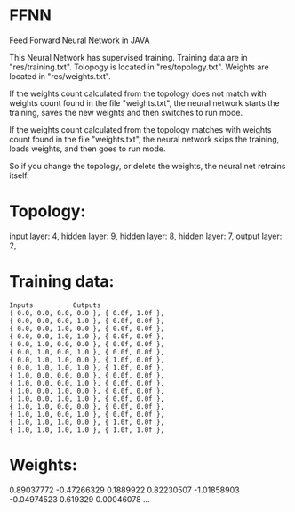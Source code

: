 # FFNN
Feed Forward Neural Network in JAVA

This Neural Network has supervised training.
Training data are in "res/training.txt".
Tolopogy is located in "res/topology.txt".
Weights are located in "res/weights.txt".

If the weights count calculated from the topology does not match with weights count found in the file "weights.txt",
the neural network starts the training, saves the new weights and then switches to run mode.

If the weights count calculated from the topology matches with weights count found in the file "weights.txt",
the neural network skips the training, loads weights, and then goes to run mode.

So if you change the topology, or delete the weights, the neural net retrains itself.

# Topology:
input layer: 4,
hidden layer: 9,
hidden layer: 8,
hidden layer: 7,
output layer: 2,

# Training data:
	Inputs			Outputs	
	{ 0.0, 0.0, 0.0, 0.0 },	{ 0.0f, 1.0f },
	{ 0.0, 0.0, 0.0, 1.0 },	{ 0.0f, 0.0f },
	{ 0.0, 0.0, 1.0, 0.0 },	{ 0.0f, 0.0f },
	{ 0.0, 0.0, 1.0, 1.0 },	{ 0.0f, 0.0f },
	{ 0.0, 1.0, 0.0, 0.0 },	{ 0.0f, 0.0f },
	{ 0.0, 1.0, 0.0, 1.0 },	{ 0.0f, 0.0f },
	{ 0.0, 1.0, 1.0, 0.0 },	{ 1.0f, 0.0f },
	{ 0.0, 1.0, 1.0, 1.0 },	{ 1.0f, 0.0f },
	{ 1.0, 0.0, 0.0, 0.0 },	{ 0.0f, 0.0f },
	{ 1.0, 0.0, 0.0, 1.0 },	{ 0.0f, 0.0f },
	{ 1.0, 0.0, 1.0, 0.0 },	{ 0.0f, 0.0f },
	{ 1.0, 0.0, 1.0, 1.0 },	{ 0.0f, 0.0f },
	{ 1.0, 1.0, 0.0, 0.0 },	{ 0.0f, 0.0f },
	{ 1.0, 1.0, 0.0, 1.0 },	{ 0.0f, 0.0f },
	{ 1.0, 1.0, 1.0, 0.0 },	{ 1.0f, 0.0f },
	{ 1.0, 1.0, 1.0, 1.0 },	{ 1.0f, 1.0f },

# Weights:
0.89037772
-0.47266329
0.1889922
0.82230507
-1.01858903
-0.04974523
0.619329
0.00046078
...
